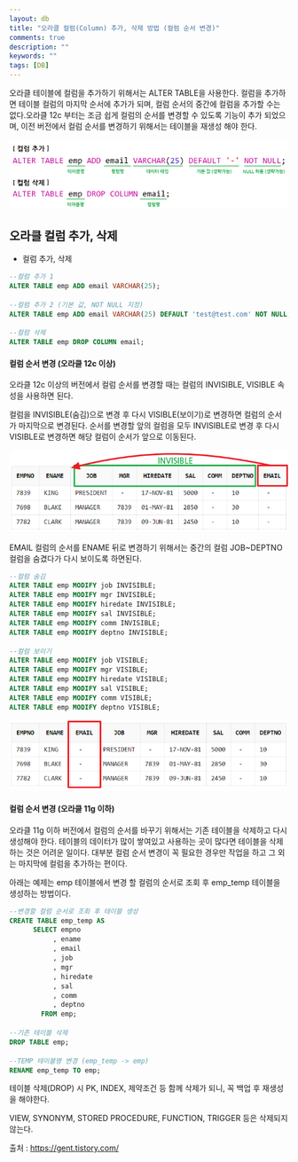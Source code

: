 ```yaml
---
layout: db
title: "오라클 컬럼(Column) 추가, 삭제 방법 (컬럼 순서 변경)"
comments: true
description: ""
keywords: ""
tags: [DB]
---
```


오라클 테이블에 컬럼을 추가하기 위해서는 ALTER TABLE을 사용한다. 컬럼을 추가하면 테이블 컬럼의 마지막 순서에 추가가 되며, 컬럼 순서의 중간에 컬럼을 추가할 수는 없다.오라클 12c 부터는 조금 쉽게 컬럼의 순서를 변경할 수 있도록 기능이 추가 되었으며, 이전 버전에서 컬럼 순서를 변경하기 위해서는 테이블을 재생성 해야 한다.

![5413215374682](/images/oracle/5413215374682.png)


## 오라클 컬럼 추가, 삭제
 

- 컬럼 추가, 삭제

```sql
--컬럼 추가 1
ALTER TABLE emp ADD email VARCHAR(25);

--컬럼 추가 2 (기본 값, NOT NULL 지정)
ALTER TABLE emp ADD email VARCHAR(25) DEFAULT 'test@test.com' NOT NULL;

--컬럼 삭제
ALTER TABLE emp DROP COLUMN email;
``` 

 

#### 컬럼 순서 변경 (오라클 12c 이상)

오라클 12c 이상의 버전에서 컬럼 순서를 변경할 때는 컬럼의 INVISIBLE, VISIBLE 속성을 사용하면 된다.

컬럼을 INVISIBLE(숨김)으로 변경 후 다시 VISIBLE(보이기)로 변경하면 컬럼의 순서가 마지막으로 변경된다. 순서를 변경할 앞의 컬럼을 모두 INVISIBLE로 변경 후 다시 VISIBLE로 변경하면 해당 컬럼이 순서가 앞으로 이동된다.

![15124236345](/images/oracle/15124236345.png)

EMAIL 컬럼의 순서를 ENAME 뒤로 변경하기 위해서는 중간의 컬럼 JOB~DEPTNO 컬럼을 숨겼다가 다시 보이도록 하면된다.

 
```sql
--컬럼 숨김
ALTER TABLE emp MODIFY job INVISIBLE;
ALTER TABLE emp MODIFY mgr INVISIBLE;
ALTER TABLE emp MODIFY hiredate INVISIBLE;
ALTER TABLE emp MODIFY sal INVISIBLE;
ALTER TABLE emp MODIFY comm INVISIBLE;
ALTER TABLE emp MODIFY deptno INVISIBLE;

--컬럼 보이기
ALTER TABLE emp MODIFY job VISIBLE;
ALTER TABLE emp MODIFY mgr VISIBLE;
ALTER TABLE emp MODIFY hiredate VISIBLE;
ALTER TABLE emp MODIFY sal VISIBLE;
ALTER TABLE emp MODIFY comm VISIBLE;
ALTER TABLE emp MODIFY deptno VISIBLE;
``` 

![572445](/images/oracle/572445.png)
 

#### 컬럼 순서 변경 (오라클 11g 이하)
오라클 11g 이하 버전에서 컬럼의 순서를 바꾸기 위해서는 기존 테이블을 삭제하고 다시 생성해야 한다. 테이블의 데이터가 많이 쌓여있고 사용하는 곳이 많다면 테이블을 삭제하는 것은 어려운 일이다. 대부분 컬럼 순서 변경이 꼭 필요한 경우만 작업을 하고 그 외는 마지막에 컬럼을 추가하는 편이다.

아래는 예제는 emp 테이블에서 변경 할 컬럼의 순서로 조회 후 emp_temp 테이블을 생성하는 방법이다.

```sql
--변경할 컬럼 순서로 조회 후 테이블 생성
CREATE TABLE emp_temp AS
      SELECT empno
           , ename
           , email
           , job
           , mgr
           , hiredate
           , sal
           , comm
           , deptno 
        FROM emp;

--기존 테이블 삭제
DROP TABLE emp;

--TEMP 테이블명 변경 (emp_temp -> emp)
RENAME emp_temp TO emp;  
```

테이블 삭제(DROP) 시 PK, INDEX, 제약조건 등 함께 삭제가 되니, 꼭 백업 후 재생성을 해야한다.

VIEW, SYNONYM, STORED PROCEDURE, FUNCTION, TRIGGER 등은 삭제되지 않는다.


출처 : https://gent.tistory.com/